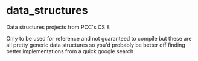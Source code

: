 # data_structures
Data structures projects from PCC's CS 8

Only to be used for reference and not guaranteed to compile but these are all pretty generic data structures so you'd probably be better off finding better implementations from a quick google search
